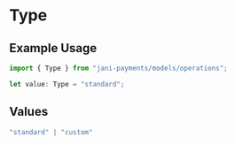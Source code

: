 # Type

## Example Usage

```typescript
import { Type } from "jani-payments/models/operations";

let value: Type = "standard";
```

## Values

```typescript
"standard" | "custom"
```